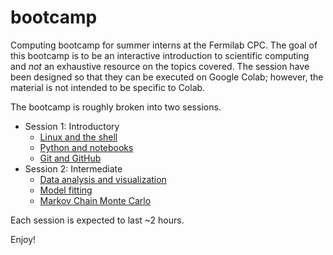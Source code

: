 # bootcamp

Computing bootcamp for summer interns at the Fermilab CPC. The goal of this bootcamp is to be an interactive introduction to scientific computing and *not* an exhaustive resource on the topics covered. The session have been designed so that they can be executed on Google Colab; however, the material is not intended to be specific to Colab. 

The bootcamp is roughly broken into two sessions.

* Session 1: Introductory 
  * [Linux and the shell](LinuxShell.ipynb)
  * [Python and notebooks](Python/Intro_to_Python.ipynb)
  * [Git and GitHub](Git)
* Session 2: Intermediate
  * [Data analysis and visualization](Pandas.ipynb)
  * [Model fitting](Model_Fitting_in_Python.ipynb)
  * [Markov Chain Monte Carlo](mcmc.ipynb)

Each session is expected to last ~2 hours.

Enjoy!
